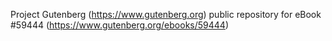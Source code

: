 Project Gutenberg (https://www.gutenberg.org) public repository for
eBook #59444 (https://www.gutenberg.org/ebooks/59444)
